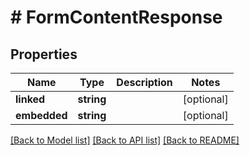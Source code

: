 # # FormContentResponse

## Properties

Name | Type | Description | Notes
------------ | ------------- | ------------- | -------------
**linked** | **string** |  | [optional] 
**embedded** | **string** |  | [optional] 

[[Back to Model list]](../../README.md#documentation-for-models) [[Back to API list]](../../README.md#documentation-for-api-endpoints) [[Back to README]](../../README.md)



